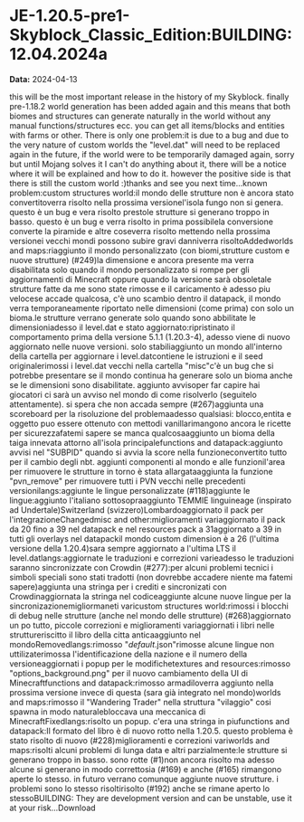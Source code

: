 # JE-1.20.5-pre1-Skyblock_Classic_Edition:BUILDING:12.04.2024a

**Data:** 2024-04-13

this will be the most important release in the history of my Skyblock. finally pre-1.18.2 world generation has been added again and this means that both biomes and structures can generate naturally in the world without any manual functions/structures ecc. you can get all items/blocks and entities with farms or other. There is only one problem:it is due to a bug and due to the very nature of custom worlds the "level.dat" will need to be replaced again in the future, if the world were to be temporarily damaged again, sorry but until Mojang solves it I can't do anything about it, there will be a notice where it will be explained and how to do it. however the positive side is that there is still the custom world :)thanks and see you next time...known problem:custom structures world:il mondo delle strutture non è ancora stato convertitoverra risolto nella prossima versionel'isola fungo non si genera. questo è un bug e vera risolto prestole strutture si generano troppo in basso. questo è un bug e verra risolto in prima possibilela conversione converte la piramide e altre coseverra risolto mettendo nella prossima versionei vecchi mondi possono subire gravi danniverra risoltoAddedworlds and maps:riaggiunto il mondo personalizzato (con biomi,strutture custom e nuove strutture) (#249)la dimensione e ancora presente ma verra disabilitata solo quando il mondo personalizzato si rompe per gli aggiornamenti di Minecraft oppure quando la versione sarà obsoletale strutture fatte da me sono state rimosse e il caricamento è adesso piu velocese accade qualcosa, c'è uno scambio dentro il datapack, il mondo verra temporaneamente riportato nelle dimensioni (come prima) con solo un bioma.le strutture verrano generate solo quando sono abbilitate le dimensioniadesso il level.dat e stato aggiornato:ripristinato il comportamento prima della versione 5.1.1 (1.20.3-4), adesso viene di nuovo aggiornato nelle nuove versioni. solo stabiliaggiunto un mondo all'interno della cartella per aggiornare i level.datcontiene le istruzioni e il seed originalerimossi i level.dat vecchi nella cartella "misc"c'è un bug che si potrebbe presentare se il mondo continua ha generare solo un bioma anche se le dimensioni sono disabilitate. aggiunto avvisoper far capire hai giocatori ci sarà un avviso nel mondo di come risolverlo (seguitelo attentamente). si spera che non accada sempre (#267)aggiunta una scoreboard per la risoluzione del problemaadesso qualsiasi: blocco,entita e oggetto puo essere ottenuto con mettodi vanillarimangono ancora le ricette per sicurezzafatemi sapere se manca qualcosaaggiunto un bioma della taiga innevata attorno all'isola principalefunctions and datapack:aggiunto avvisi nel "SUBPID" quando si avvia la score nella funzioneconvertito tutto per il cambio degli nbt. aggiunti componenti al mondo e alle funzionil'area per rimuovere le strutture in torno è stata allargataaggiunta la funzione "pvn_remove" per rimuovere tutti i PVN vecchi nelle precedenti versionilangs:aggiunte le lingue personalizzate (#118)aggiunte le lingue:aggiunto l'italiano sottosopraaggiunto TEMMIE linguineage (inspirato ad Undertale)Switzerland (svizzero)Lombardoaggiornato il pack per l'integrazioneChangedmisc and other:miglioramenti variaggiornato il pack da 20 fino a 39 nel datapack e nel resources pack a 31aggiornato a 39 in tutti gli overlays nel datapackil mondo custom dimension è a 26 (l'ultima versione della 1.20.4)sara sempre aggiornato a l'ultima LTS il level.datlangs:aggiornate le traduzioni e correzioni varieadesso le traduzioni saranno sincronizzate con Crowdin (#277):per alcuni problemi tecnici i simboli speciali sono stati tradotti (non dovrebbe accadere niente ma fatemi sapere)aggiunta una stringa per i crediti e sincronizati con Crowdinaggiornata la stringa nel codiceaggiunte alcune nuove lingue per la sincronizazionemigliormaneti varicustom structures world:rimossi i blocchi di debug nelle strutture (anche nel mondo delle strutture) (#268)aggiornato un po tutto, piccole correzioni e miglioramenti variaggiornati i libri nelle struttureriscitto il libro della citta anticaaggiunto nel mondoRemovedlangs:rimosso "_default_.json"rimosse alcune lingue non uttilizaterimossa l'identificazione della nazione e il numero della versioneaggiornati i popup per le modifichetextures and resources:rimosso "options_background.png" per il nuovo cambiamento della UI di Minecraftfunctions and datapack:rimosso armadiloverra aggiunto nella prossima versione invece di questa (sara già integrato nel mondo)worlds and maps:rimosso il "Wandering Trader" nella struttura "vilaggio" cosi spawna in modo naturalebloccava una meccanica di MinecraftFixedlangs:risolto un popup. c'era una stringa in piufunctions and datapack:Il formato del libro è di nuovo rotto nella 1.20.5. questo problema è stato risolto di nuovo (#228)miglioramenti e correzioni variworlds and maps:risolti alcuni problemi di lunga data e altri parzialmente:le strutture si generano troppo in basso. sono rotte (#1)non ancora risolto ma adesso alcune si generano in modo correttosia (#169) e anche (#165) rimangono aperte lo stesso. in futuro verrano comunque aggiunte nuove strutture. i problemi sono lo stesso risoltirisolto (#192) anche se rimane aperto lo stessoBUILDING: They are development version and can be unstable, use it at your risk...Download
